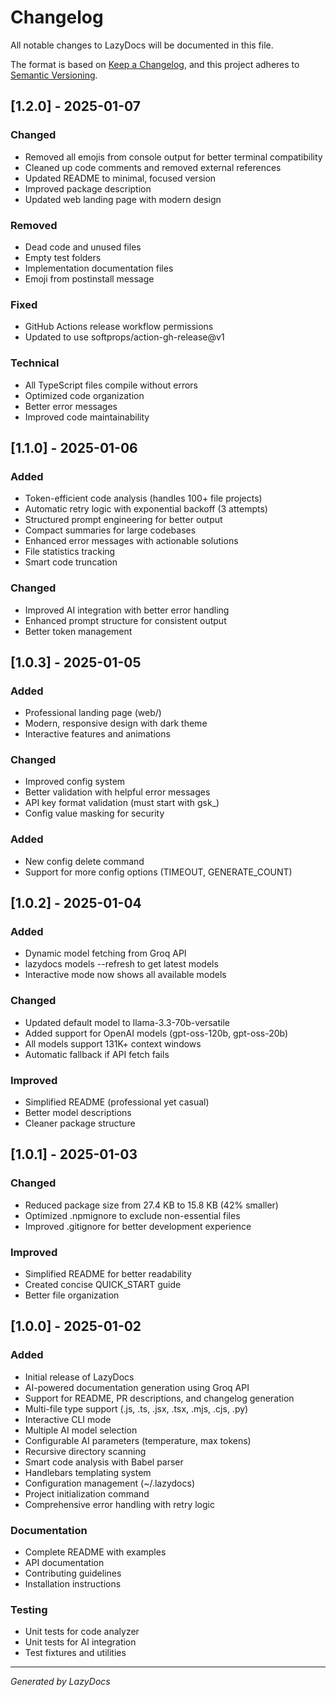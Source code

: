 # Changelog

All notable changes to LazyDocs will be documented in this file.

The format is based on [Keep a Changelog](https://keepachangelog.com/en/1.0.0/),
and this project adheres to [Semantic Versioning](https://semver.org/spec/v2.0.0.html).

## [1.2.0] - 2025-01-07

### Changed
- Removed all emojis from console output for better terminal compatibility
- Cleaned up code comments and removed external references
- Updated README to minimal, focused version
- Improved package description
- Updated web landing page with modern design

### Removed
- Dead code and unused files
- Empty test folders
- Implementation documentation files
- Emoji from postinstall message

### Fixed
- GitHub Actions release workflow permissions
- Updated to use softprops/action-gh-release@v1

### Technical
- All TypeScript files compile without errors
- Optimized code organization
- Better error messages
- Improved code maintainability

## [1.1.0] - 2025-01-06

### Added
- Token-efficient code analysis (handles 100+ file projects)
- Automatic retry logic with exponential backoff (3 attempts)
- Structured prompt engineering for better output
- Compact summaries for large codebases
- Enhanced error messages with actionable solutions
- File statistics tracking
- Smart code truncation

### Changed
- Improved AI integration with better error handling
- Enhanced prompt structure for consistent output
- Better token management

## [1.0.3] - 2025-01-05

### Added
- Professional landing page (web/)
- Modern, responsive design with dark theme
- Interactive features and animations

### Changed
- Improved config system
- Better validation with helpful error messages
- API key format validation (must start with gsk_)
- Config value masking for security

### Added
- New config delete command
- Support for more config options (TIMEOUT, GENERATE_COUNT)

## [1.0.2] - 2025-01-04

### Added
- Dynamic model fetching from Groq API
- lazydocs models --refresh to get latest models
- Interactive mode now shows all available models

### Changed
- Updated default model to llama-3.3-70b-versatile
- Added support for OpenAI models (gpt-oss-120b, gpt-oss-20b)
- All models support 131K+ context windows
- Automatic fallback if API fetch fails

### Improved
- Simplified README (professional yet casual)
- Better model descriptions
- Cleaner package structure

## [1.0.1] - 2025-01-03

### Changed
- Reduced package size from 27.4 KB to 15.8 KB (42% smaller)
- Optimized .npmignore to exclude non-essential files
- Improved .gitignore for better development experience

### Improved
- Simplified README for better readability
- Created concise QUICK_START guide
- Better file organization

## [1.0.0] - 2025-01-02

### Added
- Initial release of LazyDocs
- AI-powered documentation generation using Groq API
- Support for README, PR descriptions, and changelog generation
- Multi-file type support (.js, .ts, .jsx, .tsx, .mjs, .cjs, .py)
- Interactive CLI mode
- Multiple AI model selection
- Configurable AI parameters (temperature, max tokens)
- Recursive directory scanning
- Smart code analysis with Babel parser
- Handlebars templating system
- Configuration management (~/.lazydocs)
- Project initialization command
- Comprehensive error handling with retry logic

### Documentation
- Complete README with examples
- API documentation
- Contributing guidelines
- Installation instructions

### Testing
- Unit tests for code analyzer
- Unit tests for AI integration
- Test fixtures and utilities

---

*Generated by LazyDocs*
